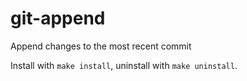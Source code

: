 # git-append
Append changes to the most recent commit

Install with `make install`, uninstall with `make uninstall`.
